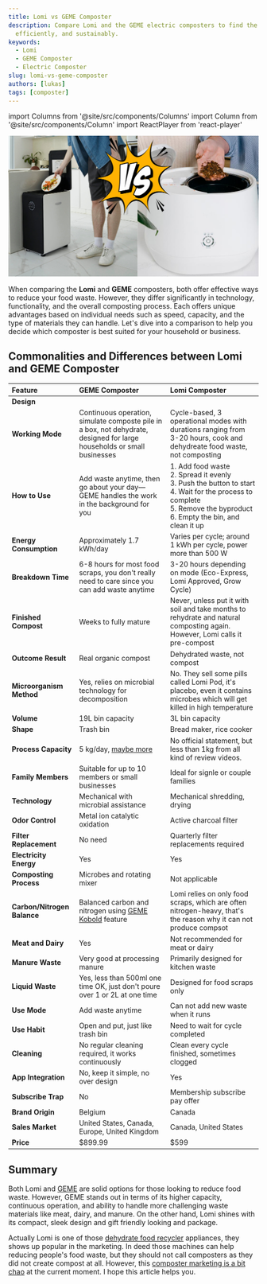 ```yaml
---
title: Lomi vs GEME Composter
description: Compare Lomi and the GEME electric composters to find the best solution for managing organic waste quickly, 
  efficiently, and sustainably.
keywords:
  - Lomi
  - GEME Composter
  - Electric Composter
slug: lomi-vs-geme-composter
authors: [lukas]
tags: [composter]
---
```

import Columns from '@site/src/components/Columns'
import Column from '@site/src/components/Column'
import ReactPlayer from 'react-player'

![Lomi vs GEME Composter](./img/geme-vs-lomi.png)

When comparing the **Lomi** and **GEME** composters, both offer effective ways to reduce your food waste. 
However, they differ significantly in technology, functionality, and the overall composting process. 
Each offers unique advantages based on individual needs such as speed, capacity, and the type of materials they can handle.
Let's dive into a comparison to help you decide which composter is best suited for your household or business.

<!-- truncate -->

## Commonalities and Differences between Lomi and GEME Composter

| Feature                     | GEME Composter                                                                                                                                                                                                   | Lomi Composter                                                                                                                                                                                          |
|:----------------------------|:-----------------------------------------------------------------------------------------------------------------------------------------------------------------------------------------------------------------|:--------------------------------------------------------------------------------------------------------------------------------------------------------------------------------------------------------|
| **Design**                  | <div className="video__wrapper"><ReactPlayer className="video__player" controls height="100%" url="https://youtu.be/KTn9HMf1DBc" width="100%"/></div>                                                            | <div className="video__wrapper"><ReactPlayer className="video__player" controls height="100%" url="https://youtu.be/L_Fn_Tb2de0" width="100%"/></div>                                                   |
| **Working Mode**            | Continuous operation, simulate composte pile in a box, not dehydrate, designed for large households or small businesses                                                                                          | Cycle-based, 3 operational modes with durations ranging from 3-20 hours, cook and dehydreate food waste, not composting                                                                                 |
| **How to Use**              | Add waste anytime, then go about your day—GEME handles the work in the background for you                                                                                                                        | 1. Add food waste<br/>2. Spread it evenly <br/>3. Push the button to start <br/>4. Wait for the process to complete<br/>5. Remove the byproduct <br/>6. Empty the bin, and clean it up                  |
| **Energy Consumption**      | Approximately 1.7 kWh/day                                                                                                                                                                                        | Varies per cycle; around 1 kWh per cycle, power more than 500 W                                                                                                                                         |
| **Breakdown Time**          | 6-8 hours for most food scraps, you don't really need to care since you can add waste anytime                                                                                                                    | 3-20 hours depending on mode (Eco-Express, Lomi Approved, Grow Cycle)                                                                                                                                   |
| **Finished Compost**        | Weeks to fully mature                                                                                                                                                                                            | Never, unless put it with soil and take months to rehydrate and natural composting again. However, Lomi calls it pre-compost                                                                            |
| **Outcome Result**          | Real organic compost<div className="video__wrapper"><ReactPlayer className="video__player" controls height="100%" url="https://youtu.be/bYzh9ZUJKxs&t=1188s" width="100%"/></div>                                | Dehydrated waste, not compost<div className="video__wrapper"><ReactPlayer className="video__player" controls height="100%" url="https://youtu.be/_tt5gnNpVsw?t=435s" width="100%"/></div>               |
| **Microorganism Method**    | Yes, relies on microbial technology for decomposition                                                                                                                                                            | No. They sell some pills called Lomi Pod, it's placebo, even it contains microbes which will get killed in high temperature                                                                             |
| **Volume**                  | 19L bin capacity                                                                                                                                                                                                 | 3L bin capacity                                                                                                                                                                                         |
| **Shape**                   | Trash bin                                                                                                                                                                                                        | Bread maker, rice cooker                                                                                                                                                                                |
| **Process Capacity**        | 5 kg/day, [maybe more](https://youtu.be/bYzh9ZUJKxs?t=841)                                                                                                                                                       | No official statement, but less than 1kg from all kind of review videos.                                                                                                                                |
| **Family Members**          | Suitable for up to 10 members or small businesses                                                                                                                                                                | Ideal for signle or couple families                                                                                                                                                                     |
| **Technology**              | Mechanical with microbial assistance                                                                                                                                                                             | Mechanical shredding, drying                                                                                                                                                                            |
| **Odor Control**            | Metal ion catalytic oxidation                                                                                                                                                                                    | Active charcoal filter                                                                                                                                                                                  |
| **Filter Replacement**      | No need                                                                                                                                                                                                          | Quarterly filter replacements required                                                                                                                                                                  |
| **Electricity Energy**      | Yes                                                                                                                                                                                                              | Yes                                                                                                                                                                                                     |
| **Composting Process**      | Microbes and rotating mixer                                                                                                                                                                                      | Not applicable                                                                                                                                                                                          |
| **Carbon/Nitrogen Balance** | Balanced carbon and nitrogen using [GEME Kobold](https://www.geme.bio/geme-kobold) feature                                                                                                                       | Lomi relies on only food scraps, which are often nitrogen-heavy, that's the reason why it can not produce compsot                                                                                       |
| **Meat and Dairy**          | Yes                                                                                                                                                                                                              | Not recommended for meat or dairy                                                                                                                                                                       |
| **Manure Waste**            | Very good at processing manure                                                                                                                                                                                   | Primarily designed for kitchen waste                                                                                                                                                                    |
| **Liquid Waste**            | Yes, less than 500ml one time OK, just don't poure over 1 or 2L at one time                                                                                                                                      | Designed for food scraps only                                                                                                                                                                           |
| **Use Mode**                | Add waste anytime                                                                                                                                                                                                | Can not add new waste when it runs                                                                                                                                                                      |
| **Use Habit**               | Open and put, just like trash bin<div className="video__wrapper"><ReactPlayer className="video__player" controls height="100%" url="https://youtu.be/LZzssf_gebU" width="100%"/></div>                           | Need to wait for cycle completed<div className="video__wrapper"><ReactPlayer className="video__player" controls height="100%" url="https://youtu.be/_tt5gnNpVsw?t=416s" width="100%"/></div>            |
| **Cleaning**                | No regular cleaning required, it works continuously<div className="video__wrapper"><ReactPlayer className="video__player" controls height="100%" url="https://youtu.be/CVoDNDONFAk&t=1176s" width="100%"/></div> | Clean every cycle finished, sometimes clogged<div className="video__wrapper"><ReactPlayer className="video__player" controls height="100%" url="https://youtu.be/X4KYdPAehfU?t=14" width="100%"/></div> |
| **App Integration**         | No, keep it simple, no over design                                                                                                                                                                               | Yes                                                                                                                                                                                                     |
| **Subscribe Trap**          | No                                                                                                                                                                                                               | Membership subscribe pay offer                                                                                                                                                                          |
| **Brand Origin**            | Belgium                                                                                                                                                                                                          | Canada                                                                                                                                                                                                  |
| **Sales Market**            | United States, Canada, Europe, United Kingdom                                                                                                                                                                    | Canada, United States                                                                                                                                                                                   |
| **Price**                   | $899.99                                                                                                                                                                                                          | $599                                                                                                                                                                                                    |

## Summary

Both Lomi and [GEME](/) are solid options for those looking to reduce food waste. However, GEME stands out in terms of its higher capacity, 
continuous operation, and ability to handle more challenging waste materials like meat, dairy, and manure. On the other hand, 
Lomi shines with its compact, sleek design and gift friendly looking and package.

Actually Lomi is one of those [dehydrate food recycler](/blog/what-is-the-difference-between-geme-composter-and-other-electric-kitchen-composters) appliances, they shows up popular in the marketing. 
In deed those 
machines can help reducing people's food waste, but they should not call composters as they did not create compost at all.
However, this [composter marketing is a bit chao](/blog/geme-is-calling-for-industry-standards-for-composters) at the current moment. I hope this article helps you.  


